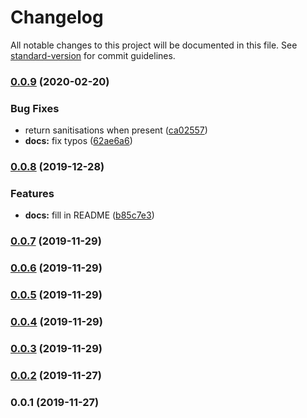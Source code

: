 # Changelog

All notable changes to this project will be documented in this file. See [standard-version](https://github.com/conventional-changelog/standard-version) for commit guidelines.

### [0.0.9](https://github.com/omairvaiyani/delta-intent/compare/v0.0.8...v0.0.9) (2020-02-20)


### Bug Fixes

* return sanitisations when present ([ca02557](https://github.com/omairvaiyani/delta-intent/commit/ca02557b4c2b4e23a1d75c1e7fe4e2f43de78b27))
* **docs:** fix typos ([62ae6a6](https://github.com/omairvaiyani/delta-intent/commit/62ae6a66e19a80446787b02f481fd00bd6cf6eb7))

### [0.0.8](https://github.com/omairvaiyani/delta-intent/compare/v0.0.7...v0.0.8) (2019-12-28)


### Features

* **docs:** fill in README ([b85c7e3](https://github.com/omairvaiyani/delta-intent/commit/b85c7e330b1f90503f88a5ebe578df1c010fef9e))

### [0.0.7](https://github.com/omairvaiyani/delta-intent/compare/v0.0.6...v0.0.7) (2019-11-29)

### [0.0.6](https://github.com/omairvaiyani/delta-intent/compare/v0.0.5...v0.0.6) (2019-11-29)

### [0.0.5](https://github.com/omairvaiyani/delta-intent/compare/v0.0.4...v0.0.5) (2019-11-29)

### [0.0.4](https://github.com/omairvaiyani/delta-intent/compare/v0.0.3...v0.0.4) (2019-11-29)

### [0.0.3](https://github.com/omairvaiyani/delta-intent/compare/v0.0.2...v0.0.3) (2019-11-29)

### [0.0.2](https://github.com/omairvaiyani/delta-intent/compare/v0.0.1...v0.0.2) (2019-11-27)

### 0.0.1 (2019-11-27)

